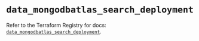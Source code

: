 # `data_mongodbatlas_search_deployment`

Refer to the Terraform Registry for docs: [`data_mongodbatlas_search_deployment`](https://registry.terraform.io/providers/mongodb/mongodbatlas/1.37.0/docs/data-sources/search_deployment).

